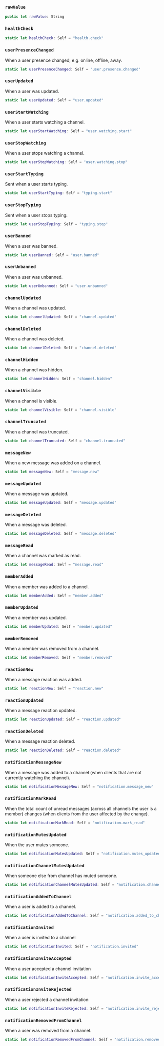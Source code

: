 
### `rawValue`

``` swift
public let rawValue: String
```

### `healthCheck`

``` swift
static let healthCheck: Self = "health.check"
```

### `userPresenceChanged`

When a user presence changed, e.g. online, offline, away.

``` swift
static let userPresenceChanged: Self = "user.presence.changed"
```

### `userUpdated`

When a user was updated.

``` swift
static let userUpdated: Self = "user.updated"
```

### `userStartWatching`

When a user starts watching a channel.

``` swift
static let userStartWatching: Self = "user.watching.start"
```

### `userStopWatching`

When a user stops watching a channel.

``` swift
static let userStopWatching: Self = "user.watching.stop"
```

### `userStartTyping`

Sent when a user starts typing.

``` swift
static let userStartTyping: Self = "typing.start"
```

### `userStopTyping`

Sent when a user stops typing.

``` swift
static let userStopTyping: Self = "typing.stop"
```

### `userBanned`

When a user was banned.

``` swift
static let userBanned: Self = "user.banned"
```

### `userUnbanned`

When a user was unbanned.

``` swift
static let userUnbanned: Self = "user.unbanned"
```

### `channelUpdated`

When a channel was updated.

``` swift
static let channelUpdated: Self = "channel.updated"
```

### `channelDeleted`

When a channel was deleted.

``` swift
static let channelDeleted: Self = "channel.deleted"
```

### `channelHidden`

When a channel was hidden.

``` swift
static let channelHidden: Self = "channel.hidden"
```

### `channelVisible`

When a channel is visible.

``` swift
static let channelVisible: Self = "channel.visible"
```

### `channelTruncated`

When a channel was truncated.

``` swift
static let channelTruncated: Self = "channel.truncated"
```

### `messageNew`

When a new message was added on a channel.

``` swift
static let messageNew: Self = "message.new"
```

### `messageUpdated`

When a message was updated.

``` swift
static let messageUpdated: Self = "message.updated"
```

### `messageDeleted`

When a message was deleted.

``` swift
static let messageDeleted: Self = "message.deleted"
```

### `messageRead`

When a channel was marked as read.

``` swift
static let messageRead: Self = "message.read"
```

### `memberAdded`

When a member was added to a channel.

``` swift
static let memberAdded: Self = "member.added"
```

### `memberUpdated`

When a member was updated.

``` swift
static let memberUpdated: Self = "member.updated"
```

### `memberRemoved`

When a member was removed from a channel.

``` swift
static let memberRemoved: Self = "member.removed"
```

### `reactionNew`

When a message reaction was added.

``` swift
static let reactionNew: Self = "reaction.new"
```

### `reactionUpdated`

When a message reaction updated.

``` swift
static let reactionUpdated: Self = "reaction.updated"
```

### `reactionDeleted`

When a message reaction deleted.

``` swift
static let reactionDeleted: Self = "reaction.deleted"
```

### `notificationMessageNew`

When a message was added to a channel (when clients that are not currently watching the channel).

``` swift
static let notificationMessageNew: Self = "notification.message_new"
```

### `notificationMarkRead`

When the total count of unread messages (across all channels the user is a member) changes
(when clients from the user affected by the change).

``` swift
static let notificationMarkRead: Self = "notification.mark_read"
```

### `notificationMutesUpdated`

When the user mutes someone.

``` swift
static let notificationMutesUpdated: Self = "notification.mutes_updated"
```

### `notificationChannelMutesUpdated`

When someone else from channel has muted someone.

``` swift
static let notificationChannelMutesUpdated: Self = "notification.channel_mutes_updated"
```

### `notificationAddedToChannel`

When a user is added to a channel.

``` swift
static let notificationAddedToChannel: Self = "notification.added_to_channel"
```

### `notificationInvited`

When a user is invited to a channel

``` swift
static let notificationInvited: Self = "notification.invited"
```

### `notificationInviteAccepted`

When a user accepted a channel invitation

``` swift
static let notificationInviteAccepted: Self = "notification.invite_accepted"
```

### `notificationInviteRejected`

When a user rejected a channel invitation

``` swift
static let notificationInviteRejected: Self = "notification.invite_rejected"
```

### `notificationRemovedFromChannel`

When a user was removed from a channel.

``` swift
static let notificationRemovedFromChannel: Self = "notification.removed_from_channel"
